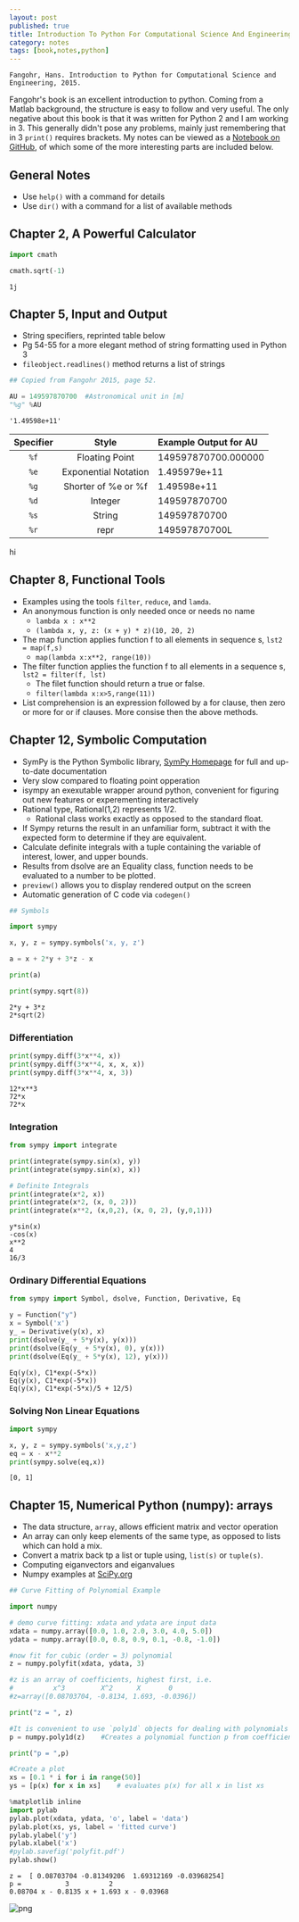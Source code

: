 ```yaml
---
layout: post
published: true
title: Introduction To Python For Computational Science And Engineering
category: notes
tags: [book,notes,python]
---
```



`Fangohr, Hans. Introduction to Python for Computational Science and Engineering, 2015.`

Fangohr's book is an excellent introduction to python.  Coming from a Matlab background, the structure is easy to follow and very useful. The only negative about this book is that it was written for Python 2 and I am working in 3.  This generally didn't pose any problems, mainly just remembering that in 3 `print()` requires brackets.  My notes can be viewed as a [Notebook on GitHub](https://github.com/stembl/stembl.github.io/blob/master/public/ipy/Fangohr_2015/Fangohr_Python_Intro.ipynb), of which some of the more interesting parts are included below.

## General Notes
* Use `help()` with a command for details
* Use `dir()` with a command for a list of available methods


## Chapter 2, A Powerful Calculator


```python
import cmath

cmath.sqrt(-1)
```




    1j





## Chapter 5, Input and Output

* String specifiers, reprinted table below
* Pg 54-55 for a more elegant method of string formatting used in Python 3
* `fileobject.readlines()` method returns a list of strings
   



```python
## Copied from Fangohr 2015, page 52.

AU = 149597870700  #Astronomical unit in [m]
"%g" %AU
```




    '1.49598e+11'



|Specifier|Style|Example Output for AU|
|:---:|:---:|:---|
|`%f`|Floating Point|149597870700.000000|
|`%e`|Exponential Notation|1.495979e+11|
|`%g`|Shorter of %e or %f|1.49598e+11|
|`%d`|Integer|149597870700|
|`%s`|String|149597870700|
|`%r`|repr|149597870700L|


hi
## Chapter 8, Functional Tools

* Examples using the tools `filter`, `reduce`, and `lamda`.
* An anonymous function is only needed once or needs no name
    * `lambda x : x**2`
    * `(lambda x, y, z: (x + y) * z)(10, 20, 2)`
* The map function applies function f to all elements in sequence s, `lst2 = map(f,s)`
    * `map(lambda x:x**2, range(10))`
* The filter function applies the function f to all elements in a sequence s, `lst2 = filter(f, lst)`
    * The filet function should return a true or false.
    * `filter(lambda x:x>5,range(11))`
* List comprehension is an expression followed by a for clause, then zero or more for or if clauses.  More consise then the above methods.

## Chapter 12, Symbolic Computation

* SymPy is the Python Symbolic library, [SymPy Homepage](http://sympy.org) for full and up-to-date documentation
* Very slow compared to floating point opperation
* isympy an exexutable wrapper around python, convenient for figuring out new features or experementing interactively
* Rational type, Rational(1,2) represents 1/2.
    * Rational class works exactly as opposed to the standard float.
* If Sympy returns the result in an unfamiliar form, subtract it with the expected form to determine if they are equivalent.
* Calculate definite integrals with a tuple containing the variable of interest, lower, and upper bounds.
* Results from dsolve are an Equality class, function needs to be evaluated to a number to be plotted.
* `preview()` allows you to display rendered output on the screen
* Automatic generation of C code via `codegen()`



```python
## Symbols

import sympy

x, y, z = sympy.symbols('x, y, z')

a = x + 2*y + 3*z - x

print(a)

print(sympy.sqrt(8))
```

    2*y + 3*z
    2*sqrt(2)
    

### Differentiation


```python
print(sympy.diff(3*x**4, x))
print(sympy.diff(3*x**4, x, x, x))
print(sympy.diff(3*x**4, x, 3))
```

    12*x**3
    72*x
    72*x
    

### Integration

```python
from sympy import integrate

print(integrate(sympy.sin(x), y))
print(integrate(sympy.sin(x), x))

# Definite Integrals
print(integrate(x*2, x))
print(integrate(x*2, (x, 0, 2)))
print(integrate(x**2, (x,0,2), (x, 0, 2), (y,0,1)))
```

    y*sin(x)
    -cos(x)
    x**2
    4
    16/3
    

### Ordinary Differential Equations

```python
from sympy import Symbol, dsolve, Function, Derivative, Eq

y = Function("y")
x = Symbol('x')
y_ = Derivative(y(x), x)
print(dsolve(y_ + 5*y(x), y(x)))
print(dsolve(Eq(y_ + 5*y(x), 0), y(x)))
print(dsolve(Eq(y_ + 5*y(x), 12), y(x)))
```

    Eq(y(x), C1*exp(-5*x))
    Eq(y(x), C1*exp(-5*x))
    Eq(y(x), C1*exp(-5*x)/5 + 12/5)
    

### Solving Non Linear Equations

```python
import sympy

x, y, z = sympy.symbols('x,y,z')
eq = x - x**2
print(sympy.solve(eq,x))
```

    [0, 1]
    

## Chapter 15, Numerical Python (numpy): arrays

* The data structure, `array`, allows efficient matrix and vector operation
* An array can only keep elements of the same type, as opposed to lists which can hold a mix.
* Convert a matrix back tp a list or tuple using, `list(s)` or `tuple(s)`.
* Computing eiganvectors and eiganvalues
* Numpy examples at [SciPy.org](http://www.scipy.org/Numpy_Example_List)




```python
## Curve Fitting of Polynomial Example

import numpy

# demo curve fitting: xdata and ydata are input data
xdata = numpy.array([0.0, 1.0, 2.0, 3.0, 4.0, 5.0])
ydata = numpy.array([0.0, 0.8, 0.9, 0.1, -0.8, -1.0])

#now fit for cubic (order = 3) polynomial
z = numpy.polyfit(xdata, ydata, 3)

#z is an array of coefficients, highest first, i.e.
#          x^3         X^2      X       0
#z=array([0.08703704, -0.8134, 1.693, -0.0396])

print("z = ", z)

#It is convenient to use `poly1d` objects for dealing with polynomials
p = numpy.poly1d(z)    #Creates a polynomial function p from coefficients and p can be evaluated for all x then.

print("p = ",p)

#Create a plot
xs = [0.1 * i for i in range(50)]
ys = [p(x) for x in xs]    # evaluates p(x) for all x in list xs

%matplotlib inline
import pylab
pylab.plot(xdata, ydata, 'o', label = 'data')
pylab.plot(xs, ys, label = 'fitted curve')
pylab.ylabel('y')
pylab.xlabel('x')
#pylab.savefig('polyfit.pdf')
pylab.show()
```

    z =  [ 0.08703704 -0.81349206  1.69312169 -0.03968254]
    p =           3          2
    0.08704 x - 0.8135 x + 1.693 x - 0.03968
    


![png](/public/ipy/Fangohr_2015/output_29_1.png)
